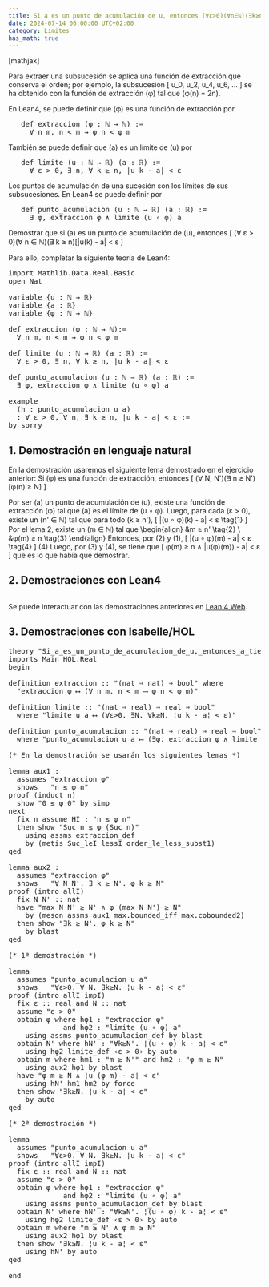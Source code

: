 ```yaml
---
title: Si a es un punto de acumulación de u, entonces (∀ε>0)(∀n∈ℕ)(∃k≥n)[u(k)−a| < ε]
date: 2024-07-14 06:00:00 UTC+02:00
category: Límites
has_math: true
---
```


[mathjax]

Para extraer una subsucesión se aplica una función de extracción que conserva el orden; por ejemplo, la subsucesión
\[ u_0, u_2, u_4, u_6, ... \]
se ha obtenido con la función de extracción \(φ\) tal que \(φ(n) = 2n\).

En Lean4, se puede definir que \(φ\) es una función de extracción por
<pre lang="lean">
   def extraccion (φ : ℕ → ℕ) :=
     ∀ n m, n < m → φ n < φ m
</pre>
También se puede definir que \(a\) es un límite de \(u\) por
<pre lang="lean">
   def limite (u : ℕ → ℝ) (a : ℝ) :=
     ∀ ε > 0, ∃ n, ∀ k ≥ n, |u k - a| < ε
</pre>

Los puntos de acumulación de una sucesión son los límites de sus subsucesiones. En Lean4 se puede definir por
<pre lang="lean">
   def punto_acumulacion (u : ℕ → ℝ) (a : ℝ) :=
     ∃ φ, extraccion φ ∧ limite (u ∘ φ) a
</pre>

Demostrar que si \(a\) es un punto de acumulación de \(u\), entonces
\[ (∀ ε > 0)(∀ n ∈ ℕ)(∃ k ≥ n)[|u(k) - a| < ε \]

Para ello, completar la siguiente teoría de Lean4:

<pre lang="lean">
import Mathlib.Data.Real.Basic
open Nat

variable {u : ℕ → ℝ}
variable {a : ℝ}
variable {φ : ℕ → ℕ}

def extraccion (φ : ℕ → ℕ):=
  ∀ n m, n < m → φ n < φ m

def limite (u : ℕ → ℝ) (a : ℝ) :=
  ∀ ε > 0, ∃ n, ∀ k ≥ n, |u k - a| < ε

def punto_acumulacion (u : ℕ → ℝ) (a : ℝ) :=
  ∃ φ, extraccion φ ∧ limite (u ∘ φ) a

example
  (h : punto_acumulacion u a)
  : ∀ ε > 0, ∀ n, ∃ k ≥ n, |u k - a| < ε :=
by sorry
</pre>
<!--more-->

<h2>1. Demostración en lenguaje natural</h2>

En la demostración usaremos el siguiente lema demostrado en el ejercicio anterior: Si \(φ\) es una función de extracción, entonces
\[ (∀ N, N')(∃ n ≥ N')[φ(n) ≥ N] \]

Por ser \(a\) un punto de acumulación de \(u\), existe una función de extracción \(φ\) tal que \(a\) es el límite de \(u ∘ φ\). Luego, para cada \(ε > 0\), existe un \(n' ∈ ℕ) tal que para todo \(k ≥ n'\),
\[ |(u ∘ φ)(k) - a| < ε \tag{1} \]
Por el lema 2, existe un \(m ∈ ℕ\) tal que
\begin{align}
   &m ≥ n'   \tag{2} \\
   &φ(m) ≥ n \tag{3}
\end{align}
Entonces, por (2) y (1),
\[ |(u ∘ φ)(m) - a| < ε \tag{4} \]                                           (4)
Luego, por (3) y (4), se tiene que
\[ φ(m) ≥ n ∧ |u(φ)(m)) - a| < ε \]
que es lo que había que demostrar.

<h2>2. Demostraciones con Lean4</h2>

<pre lang="lean">
</pre>

Se puede interactuar con las demostraciones anteriores en [Lean 4 Web](https://live.lean-lang.org/#url=https://raw.githubusercontent.com/jaalonso/Calculemus2/main/src/Si_a_es_un_punto_de_acumulacion_de_u,_entonces_a_tiene_puntos_cercanos.lean).

<h2>3. Demostraciones con Isabelle/HOL</h2>

<pre lang="isar">
theory "Si_a_es_un_punto_de_acumulacion_de_u,_entonces_a_tiene_puntos_cercanos"
imports Main HOL.Real
begin

definition extraccion :: "(nat ⇒ nat) ⇒ bool" where
  "extraccion φ ⟷ (∀ n m. n < m ⟶ φ n < φ m)"

definition limite :: "(nat ⇒ real) ⇒ real ⇒ bool"
  where "limite u a ⟷ (∀ε>0. ∃N. ∀k≥N. ¦u k - a¦ < ε)"

definition punto_acumulacion :: "(nat ⇒ real) ⇒ real ⇒ bool"
  where "punto_acumulacion u a ⟷ (∃φ. extraccion φ ∧ limite (u ∘ φ) a)"

(* En la demostración se usarán los siguientes lemas *)

lemma aux1 :
  assumes "extraccion φ"
  shows   "n ≤ φ n"
proof (induct n)
  show "0 ≤ φ 0" by simp
next
  fix n assume HI : "n ≤ φ n"
  then show "Suc n ≤ φ (Suc n)"
    using assms extraccion_def
    by (metis Suc_leI lessI order_le_less_subst1)
qed

lemma aux2 :
  assumes "extraccion φ"
  shows   "∀ N N'. ∃ k ≥ N'. φ k ≥ N"
proof (intro allI)
  fix N N' :: nat
  have "max N N' ≥ N' ∧ φ (max N N') ≥ N"
    by (meson assms aux1 max.bounded_iff max.cobounded2)
  then show "∃k ≥ N'. φ k ≥ N"
    by blast
qed

(* 1ª demostración *)

lemma
  assumes "punto_acumulacion u a"
  shows   "∀ε>0. ∀ N. ∃k≥N. ¦u k - a¦ < ε"
proof (intro allI impI)
  fix ε :: real and N :: nat
  assume "ε > 0"
  obtain φ where hφ1 : "extraccion φ"
             and hφ2 : "limite (u ∘ φ) a"
    using assms punto_acumulacion_def by blast
  obtain N' where hN' : "∀k≥N'. ¦(u ∘ φ) k - a¦ < ε"
    using hφ2 limite_def ‹ε > 0› by auto
  obtain m where hm1 : "m ≥ N'" and hm2 : "φ m ≥ N"
    using aux2 hφ1 by blast
  have "φ m ≥ N ∧ ¦u (φ m) - a¦ < ε"
    using hN' hm1 hm2 by force
  then show "∃k≥N. ¦u k - a¦ < ε"
    by auto
qed

(* 2ª demostración *)

lemma
  assumes "punto_acumulacion u a"
  shows   "∀ε>0. ∀ N. ∃k≥N. ¦u k - a¦ < ε"
proof (intro allI impI)
  fix ε :: real and N :: nat
  assume "ε > 0"
  obtain φ where hφ1 : "extraccion φ"
             and hφ2 : "limite (u ∘ φ) a"
    using assms punto_acumulacion_def by blast
  obtain N' where hN' : "∀k≥N'. ¦(u ∘ φ) k - a¦ < ε"
    using hφ2 limite_def ‹ε > 0› by auto
  obtain m where "m ≥ N' ∧ φ m ≥ N"
    using aux2 hφ1 by blast
  then show "∃k≥N. ¦u k - a¦ < ε"
    using hN' by auto
qed

end
</pre>
